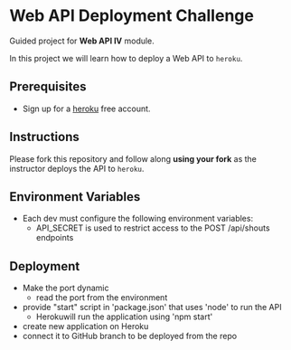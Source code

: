 # Web API Deployment Challenge

Guided project for **Web API IV** module.

In this project we will learn how to deploy a Web API to `heroku`.

## Prerequisites

- Sign up for a [heroku](https://www.heroku.com/) free account.

## Instructions

Please fork this repository and follow along **using your fork** as the instructor deploys the API to `heroku`.

## Environment Variables
 - Each dev must configure the following environment variables:
     - API_SECRET is used to restrict access to the POST /api/shouts endpoints

## Deployment
 - Make the port dynamic
     - read the port from the environment
 - provide "start" script in 'package.json' that uses 'node' to run the API
     - Herokuwill run the application using 'npm start'
 - create new application on Heroku
 - connect it to GitHub branch to be deployed from the repo 
